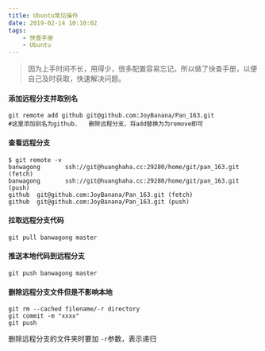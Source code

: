 ```yaml
---
title: Ubuntu常见操作
date: 2019-02-14 10:10:02
tags:
    - 快查手册
    - Ubuntu
---
```


>因为上手时间不长，用得少，很多配置容易忘记。所以做了快查手册，以便自己及时获取，快速解决问题。

#### 添加远程分支并取别名
```
git remote add github git@github.com:JoyBanana/Pan_163.git
#这里添加别名为github.   删除远程分支，将add替换为为remove即可
```

#### 查看远程分支
```git
$ git remote -v
banwagong       ssh://git@huanghaha.cc:29280/home/git/pan_163.git (fetch)
banwagong       ssh://git@huanghaha.cc:29280/home/git/pan_163.git (push)
github  git@github.com:JoyBanana/Pan_163.git (fetch)
github  git@github.com:JoyBanana/Pan_163.git (push)
```

#### 拉取远程分支代码
```
git pull banwagong master
```

#### 推送本地代码到远程分支
```
git push banwagong master
```


#### 删除远程分支文件但是不影响本地
```
git rm --cached filename/-r directory
git commit -m "xxxx"
git push
```
删除远程分支的文件夹时要加 `-r`参数，表示递归
